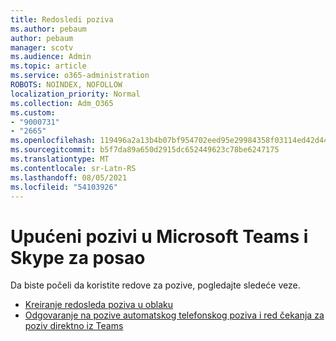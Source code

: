 ```yaml
---
title: Redosledi poziva
ms.author: pebaum
author: pebaum
manager: scotv
ms.audience: Admin
ms.topic: article
ms.service: o365-administration
ROBOTS: NOINDEX, NOFOLLOW
localization_priority: Normal
ms.collection: Adm_O365
ms.custom:
- "9000731"
- "2665"
ms.openlocfilehash: 119496a2a13b4b07bf954702eed95e29984358f03114ed42d44c26a422292836
ms.sourcegitcommit: b5f7da89a650d2915dc652449623c78be6247175
ms.translationtype: MT
ms.contentlocale: sr-Latn-RS
ms.lasthandoff: 08/05/2021
ms.locfileid: "54103926"
---
```

# <a name="call-queues-in-microsoft-teams-and-skype-for-business"></a>Upućeni pozivi u Microsoft Teams i Skype za posao 

Da biste počeli da koristite redove za pozive, pogledajte sledeće veze.

- [Kreiranje redosleda poziva u oblaku](https://docs.microsoft.com/microsoftteams/create-a-phone-system-call-queue)
- [Odgovaranje na pozive automatskog telefonskog poziva i red čekanja za poziv direktno iz Teams](https://docs.microsoft.com/microsoftteams/answer-auto-attendant-and-call-queue-calls)